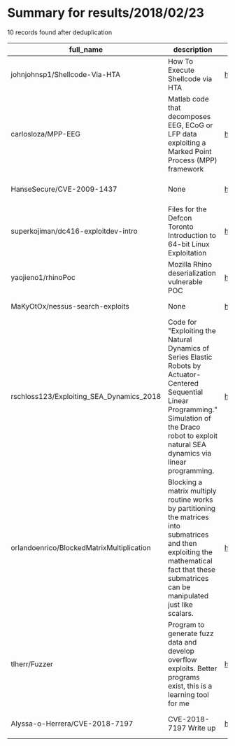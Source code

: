 
# Summary for results/2018/02/23
    
10 records found after deduplication

| full_name | description | html_url | matched_list | matched_count | pushed_at | size | stargazers_count | language | forks_count | vul_ids |
|-------------------------------------------|---------------------------------------------------------------------------------------------------------------------------------------------------------------------------------------------------------------|--------------------------------------------------------------|-----------------------|-----------------|---------------------------|--------|--------------------|------------|---------------|-------------------|
| johnjohnsp1/Shellcode-Via-HTA | How To Execute Shellcode via HTA | https://github.com/johnjohnsp1/Shellcode-Via-HTA | ['shellcode'] | 1 | 2018-02-23 16:26:31+00:00 | 22 | 124 | JavaScript | 101 | [] |
| carlosloza/MPP-EEG | Matlab code that decomposes EEG, ECoG or LFP data exploiting a Marked Point Process (MPP) framework | https://github.com/carlosloza/MPP-EEG | ['exploit'] | 1 | 2018-02-23 22:26:51+00:00 | 45 | 1 | Matlab | 3 | [] |
| HanseSecure/CVE-2009-1437 | None | https://github.com/HanseSecure/CVE-2009-1437 | ['cve-2'] | 1 | 2018-02-23 19:27:50+00:00 | 2 | 3 | Python | 0 | ['CVE-2009-1437'] |
| superkojiman/dc416-exploitdev-intro | Files for the Defcon Toronto Introduction to 64-bit Linux Exploitation | https://github.com/superkojiman/dc416-exploitdev-intro | ['exploit'] | 1 | 2018-02-23 05:46:48+00:00 | 10976 | 14 | | 3 | [] |
| yaojieno1/rhinoPoc | Mozilla Rhino deserialization vulnerable POC | https://github.com/yaojieno1/rhinoPoc | ['vulnerability poc'] | 1 | 2018-02-23 19:31:32+00:00 | 14 | 4 | Java | 2 | [] |
| MaKyOtOx/nessus-search-exploits | None | https://github.com/MaKyOtOx/nessus-search-exploits | ['exploit'] | 1 | 2018-02-23 16:34:18+00:00 | 1 | 0 | Shell | 1 | [] |
| rschloss123/Exploiting_SEA_Dynamics_2018 | Code for "Exploiting the Natural Dynamics of Series Elastic Robots by Actuator-Centered Sequential Linear Programming." Simulation of the Draco robot to exploit natural SEA dynamics via linear programming. | https://github.com/rschloss123/Exploiting_SEA_Dynamics_2018 | ['exploit'] | 1 | 2018-02-23 19:20:55+00:00 | 38 | 3 | Matlab | 1 | [] |
| orlandoenrico/BlockedMatrixMultiplication | Blocking a matrix multiply routine works by partitioning the matrices into submatrices and then exploiting the mathematical fact that these submatrices can be manipulated just like scalars. | https://github.com/orlandoenrico/BlockedMatrixMultiplication | ['exploit'] | 1 | 2018-02-23 18:49:59+00:00 | 477 | 0 | C | 0 | [] |
| tlherr/Fuzzer | Program to generate fuzz data and develop overflow exploits. Better programs exist, this is a learning tool for me | https://github.com/tlherr/Fuzzer | ['exploit'] | 1 | 2018-02-23 21:13:02+00:00 | 5 | 0 | Python | 0 | [] |
| Alyssa-o-Herrera/CVE-2018-7197 | CVE-2018-7197 Write up | https://github.com/Alyssa-o-Herrera/CVE-2018-7197 | ['cve-2'] | 1 | 2018-02-23 22:07:30+00:00 | 78 | 1 | | 0 | ['CVE-2018-7197'] |
